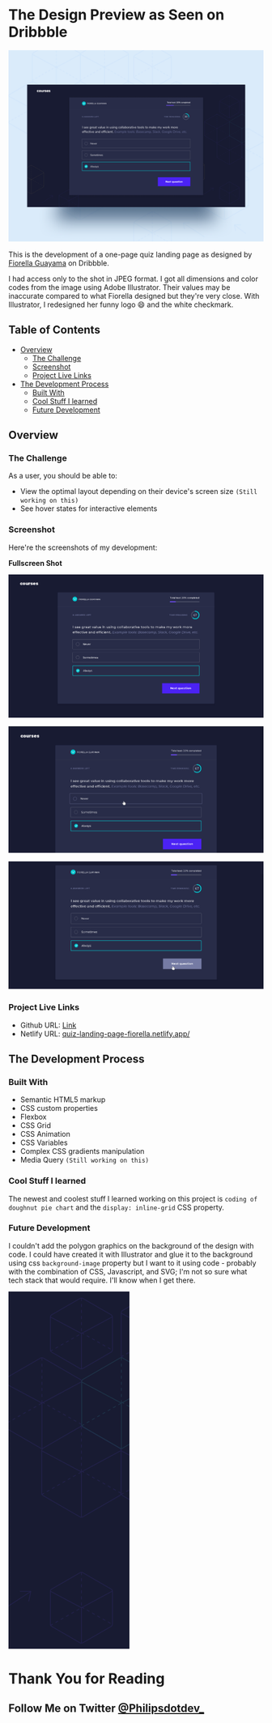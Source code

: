# The Design Preview as Seen on Dribbble
![Design preview I worked on by Fiorella Guayama](./readme/fiorella-guayama-design.png)

This is the development of a one-page quiz landing page as designed by [Fiorella Guayama](https://dribbble.com/shots/7434980-Landing-Quiz) on Dribbble. 

I had access only to the shot in JPEG format. I got all dimensions and color codes from the image using Adobe Illustrator. Their values may be inaccurate compared to what Fiorella designed but they're very close. With Illustrator, I redesigned her funny logo 😄 and the white checkmark.



## Table of Contents

- [Overview](#overview)
  - [The Challenge](#the-challenge)
  - [Screenshot](#screenshot)
  - [Project Live Links](#project-live-links)
- [The Development Process](#the-development-process)
  - [Built With](#built-with)
  - [Cool Stuff I learned](#cool-stuff-i-learned)
  - [Future Development](#future-development)


## Overview

### The Challenge

As a user, you should be able to:

- View the optimal layout depending on their device's screen size `(Still working on this)`
- See hover states for interactive elements

### Screenshot

Here're the screenshots of my development:

**Fullscreen Shot**

![Fullscreen](./readme/Philip.dev_development-shot-for-fiorella-guayama-fullscreen.png)


![Hover State 1](./readme/Philip.dev_development-shot-for-fiorella-guayama-hover-state-1.PNG)


![Hover State 2](./readme/Philip.dev_development-shot-for-fiorella-guayama-hover-state-2.png)


### Project Live Links

- Github URL: [Link](https://philipsdotdev.github.io/fiorella-guayama-courses-questionnaire-/)
- Netlify URL: [quiz-landing-page-fiorella.netlify.app/](https://quiz-landing-page-fiorella.netlify.app/)


## The Development Process

### Built With

- Semantic HTML5 markup
- CSS custom properties
- Flexbox
- CSS Grid
- CSS Animation
- CSS Variables
- Complex CSS gradients manipulation
- Media Query `(Still working on this)`

### Cool Stuff I learned

The newest and coolest stuff I learned working on this project is `coding of doughnut pie chart` and the `display: inline-grid` CSS property.


### Future Development

I couldn't add the polygon graphics on the background of the design with code. I could have created it with Illustrator and glue it to the background using css `background-image` property but I want to it using code - probably with the combination of CSS, Javascript, and SVG; I'm not so sure what tech stack that would require. I'll know when I get there.

![Polygon Shapes](./readme/Philip.dev_development-shot-for-fiorella-guayama-polygon-shapes.png)

# Thank You for Reading

## Follow Me on Twitter [@Philipsdotdev_](https://www.twitter.com/Philipsdotdev_)


